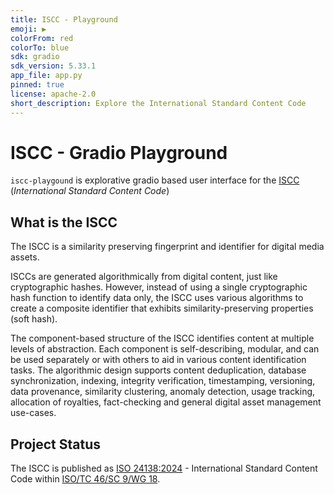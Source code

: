 ```yaml
---
title: ISCC - Playground
emoji: ▶️
colorFrom: red
colorTo: blue
sdk: gradio
sdk_version: 5.33.1
app_file: app.py
pinned: true
license: apache-2.0
short_description: Explore the International Standard Content Code
---
```

# ISCC - Gradio Playground

`iscc-playgound` is explorative gradio based user interface for the [ISCC](https://iscc.codes)
(*International Standard Content Code*)

## What is the ISCC

The ISCC is a similarity preserving fingerprint and identifier for digital media assets.

ISCCs are generated algorithmically from digital content, just like cryptographic hashes. However,
instead of using a single cryptographic hash function to identify data only, the ISCC uses various
algorithms to create a composite identifier that exhibits similarity-preserving properties (soft
hash).

The component-based structure of the ISCC identifies content at multiple levels of abstraction. Each
component is self-describing, modular, and can be used separately or with others to aid in various
content identification tasks. The algorithmic design supports content deduplication, database
synchronization, indexing, integrity verification, timestamping, versioning, data provenance,
similarity clustering, anomaly detection, usage tracking, allocation of royalties, fact-checking and
general digital asset management use-cases.


## Project Status

The ISCC is published as [ISO 24138:2024](https://www.iso.org/standard/77899.html) -
International Standard Content Code within
[ISO/TC 46/SC 9/WG 18](https://www.iso.org/committee/48836.html).
